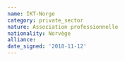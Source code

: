 ```yaml
---
name: IKT-Norge
category: private_sector
nature: Association professionnelle 
nationality: Norvège
alliance: 
date_signed: '2018-11-12'
---
```

    